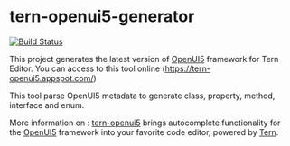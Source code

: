 # tern-openui5-generator

[![Build Status](https://travis-ci.org/request92/tern-openui5-generator.svg?branch=master)](https://travis-ci.org/request92/tern-openui5-generator)

This project generates the latest version of [OpenUI5](http://openui5.org/) framework for Tern Editor.
You can access to this tool online (https://tern-openui5.appspot.com/)

This tool parse OpenUI5 metadata to generate class, property, method, interface and enum.

More information on : 
[tern-openui5](https://github.com/TimoSta/tern-openui5) brings autocomplete functionality for the [OpenUI5](http://openui5.org/) framework into your favorite code editor, powered by [Tern](http://ternjs.net/).